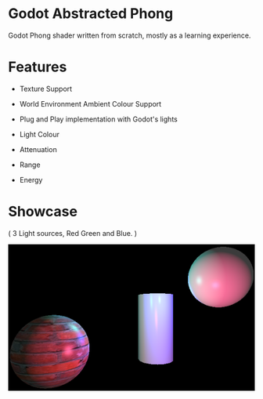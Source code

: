 # Godot Abstracted Phong
 Godot Phong shader written from scratch, mostly as a learning experience.

 # Features
 - Texture Support
 - World Environment Ambient Colour Support
 - Plug and Play implementation with Godot's lights
   
  - Light Colour
  - Attenuation
  - Range
  - Energy

# Showcase
( 3 Light sources, Red Green and Blue. )

![Phong Example](Showcase/phong.png)
